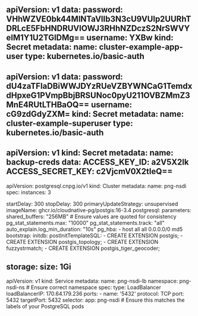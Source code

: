 apiVersion: v1
data:
  password: VHhWZVE0bk44MlNTaVlIb3N3cU9VUlp2UURhTDRLcE5FbHNDRUVlOWJ3RHhNZDczS2NrSWVYelM1Y1U2TGlDMg==
  username: YXBw
kind: Secret
metadata:
  name: cluster-example-app-user
type: kubernetes.io/basic-auth
---
apiVersion: v1
data:
  password: dU4zaTFIaDBiWWJDYzRUeVZBYWNCaG1TemdxdHpxeG1PVmpBbjBRSUNoc0pyU211OVBZMmZ3MnE4RUtLTHBaOQ==
  username: cG9zdGdyZXM=
kind: Secret
metadata:
  name: cluster-example-superuser
type: kubernetes.io/basic-auth
---
apiVersion: v1
kind: Secret
metadata:
  name: backup-creds
data:
  ACCESS_KEY_ID: a2V5X2lk
  ACCESS_SECRET_KEY: c2VjcmV0X2tleQ==
---
apiVersion: postgresql.cnpg.io/v1
kind: Cluster
metadata:
  name: png-nsdi
spec:
  instances: 3

  startDelay: 300
  stopDelay: 300
  primaryUpdateStrategy: unsupervised
  imageName: ghcr.io/cloudnative-pg/postgis:16-3.4
  postgresql:
    parameters:
      shared_buffers: "256MB"  # Ensure values are quoted for consistency
      pg_stat_statements.max: "10000"
      pg_stat_statements.track: "all"
      auto_explain.log_min_duration: "10s"
    pg_hba:
      - host all all 0.0.0.0/0 md5
  bootstrap:
    initdb:
      postInitTemplateSQL:
        - CREATE EXTENSION postgis;
        - CREATE EXTENSION postgis_topology;
        - CREATE EXTENSION fuzzystrmatch;
        - CREATE EXTENSION postgis_tiger_geocoder;

  storage:
    size: 1Gi
---
apiVersion: v1
kind: Service
metadata:
  name: png-nsdi-lb
  namespace: png-nsdi-ns  # Ensure correct namespace
spec:
  type: LoadBalancer
  loadBalancerIP: 170.64.179.236
  ports:
    - name: '5432'
      protocol: TCP
      port: 5432
      targetPort: 5432
  selector:
    app: png-nsdi  # Ensure this matches the labels of your PostgreSQL pods
                                                                                 